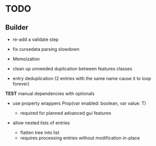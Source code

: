 # TODO

## Builder

* re-add a validate step

* fix cursedata parsing slowdown

* Memoization

* clean up unneeded duplication between features classes

* entry deduplication (2 entries with the same name cause it to loop forever)

**TEST** manual dependencies with optionals





* use property wrappers Prop<T>(var enabled: boolean, var value: T)
  * required for planned advanced gui features


* allow nested lists of entries
  * flatten tree into list
  + requires processing entries without modification in-place